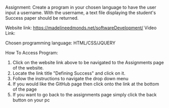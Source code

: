 Assignment: Create a program in your chosen language to have the user input a username. With the username, a text file displaying the student's Success paper should be returned.

Website link: https://madelineedmonds.net/softwareDevelopment/
Video Link:


Chosen programming language: HTML/CSS/JQUERY

How To Access Program:

1. Click on the website link above to be navigated to the Assignments page of the website. 
2. Locate the link title "Defining Success" and click on it.
3. Follow the instructions to navigate the drop down menu
4. If you would like the GitHub page then click onto the link at the bottom of the page
5. If you want to go back to the assignments page simply click the back button on your pc
